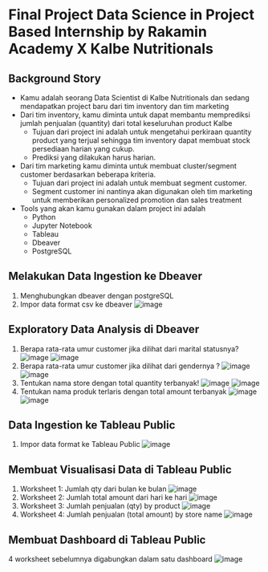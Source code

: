 # Final Project Data Science in Project Based Internship by Rakamin Academy X Kalbe Nutritionals
## Background Story
- Kamu adalah seorang Data Scientist di Kalbe Nutritionals dan sedang mendapatkan project baru dari tim inventory dan tim marketing
- Dari tim inventory, kamu diminta untuk dapat membantu memprediksi jumlah penjualan (quantity) dari total keseluruhan product Kalbe
  - Tujuan dari project ini adalah untuk mengetahui perkiraan quantity product yang terjual sehingga tim inventory dapat membuat stock persediaan harian yang cukup.
  - Prediksi yang dilakukan harus harian.
- Dari tim marketing kamu diminta untuk membuat cluster/segment customer berdasarkan beberapa kriteria.
  - Tujuan dari project ini adalah untuk membuat segment customer.
  - Segment customer ini nantinya akan digunakan oleh tim marketing untuk memberikan personalized promotion dan sales treatment
- Tools yang akan kamu gunakan dalam project ini adalah
  - Python
  - Jupyter Notebook
  - Tableau
  - Dbeaver
  - PostgreSQL
## Melakukan Data Ingestion ke Dbeaver
1. Menghubungkan dbeaver dengan postgreSQL
2. Impor data format csv ke dbeaver
![image](https://github.com/mieffarohi/pbi-kalbe/assets/103298951/8a56a395-f2ad-454c-96c6-ae2e102d8bd7)
## Exploratory Data Analysis di Dbeaver
1. Berapa rata-rata umur customer jika dilihat dari marital statusnya?
 ![image](https://github.com/mieffarohi/pbi-kalbe/assets/103298951/0789688c-bdc1-4cf3-bc1e-bd45f9bd6830)
 ![image](https://github.com/mieffarohi/pbi-kalbe/assets/103298951/df832ff3-0ed0-4a46-8267-508c7ed92c7f)
2. Berapa rata-rata umur customer jika dilihat dari gendernya ?
 ![image](https://github.com/mieffarohi/pbi-kalbe/assets/103298951/89042164-66fb-472b-b48b-0f113b6216bc)
 ![image](https://github.com/mieffarohi/pbi-kalbe/assets/103298951/e44e116a-0d93-474f-a194-6fc41f9ebec7)
3. Tentukan nama store dengan total quantity terbanyak!
 ![image](https://github.com/mieffarohi/pbi-kalbe/assets/103298951/e93a2f18-b0c9-4323-a976-93ce9407ca0a)
 ![image](https://github.com/mieffarohi/pbi-kalbe/assets/103298951/1e4c6f22-0911-4855-895c-7192d5b99eb9)
4. Tentukan nama produk terlaris dengan total amount terbanyak
 ![image](https://github.com/mieffarohi/pbi-kalbe/assets/103298951/fbf432a1-7a22-43ba-8762-db0900e03a57)
 ![image](https://github.com/mieffarohi/pbi-kalbe/assets/103298951/5ef928cb-7a4a-4b8f-bc59-ba93c407dd39)
## Data Ingestion ke Tableau Public
1. Impor data format ke Tableau Public
 ![image](https://github.com/mieffarohi/pbi-kalbe/assets/103298951/3a1f392c-257c-4529-b138-dd0b47700b16)
## Membuat Visualisasi Data di Tableau Public
1. Worksheet 1: Jumlah qty dari bulan ke bulan
 ![image](https://github.com/mieffarohi/pbi-kalbe/assets/103298951/1ef704dc-d02c-4c5e-b9a3-6d939b633562)
2. Worksheet 2: Jumlah total amount dari hari ke hari
 ![image](https://github.com/mieffarohi/pbi-kalbe/assets/103298951/a89808cd-26f3-46cd-a45f-ea3815f3346c)
3. Worksheet 3: Jumlah penjualan (qty) by product
 ![image](https://github.com/mieffarohi/pbi-kalbe/assets/103298951/2fd5d2ed-6141-4860-92d9-8884ce0533e0)
4. Worksheet 4: Jumlah penjualan (total amount) by store name
 ![image](https://github.com/mieffarohi/pbi-kalbe/assets/103298951/4823778a-63e9-47ca-b082-c3edf0b8d141)
## Membuat Dashboard di Tableau Public
4 worksheet sebelumnya digabungkan dalam satu dashboard
 ![image](https://github.com/mieffarohi/pbi-kalbe/assets/103298951/820c9c5d-ba1f-4b0a-a347-e2a9a92bef51)
